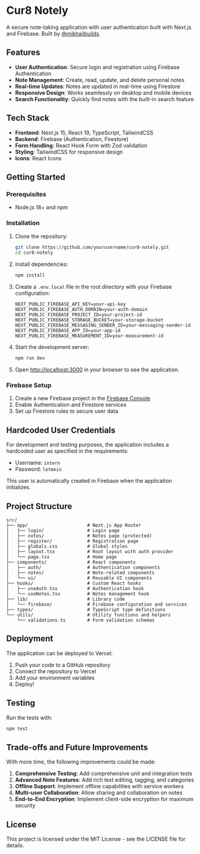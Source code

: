 # Cur8 Notely

A secure note-taking application with user authentication built with Next.js and Firebase. Built by [@mikhailbuilds](https://twitter.com/mikhailbuilds).

## Features

- **User Authentication**: Secure login and registration using Firebase Authentication
- **Note Management**: Create, read, update, and delete personal notes
- **Real-time Updates**: Notes are updated in real-time using Firestore
- **Responsive Design**: Works seamlessly on desktop and mobile devices
- **Search Functionality**: Quickly find notes with the built-in search feature

## Tech Stack

- **Frontend**: Next.js 15, React 19, TypeScript, TailwindCSS
- **Backend**: Firebase (Authentication, Firestore)
- **Form Handling**: React Hook Form with Zod validation
- **Styling**: TailwindCSS for responsive design
- **Icons**: React Icons

## Getting Started

### Prerequisites

- Node.js 18+ and npm

### Installation

1. Clone the repository:
   ```bash
   git clone https://github.com/yourusername/cur8-notely.git
   cd cur8-notely
   ```

2. Install dependencies:
   ```bash
   npm install
   ```

3. Create a `.env.local` file in the root directory with your Firebase configuration:
   ```
   NEXT_PUBLIC_FIREBASE_API_KEY=your-api-key
   NEXT_PUBLIC_FIREBASE_AUTH_DOMAIN=your-auth-domain
   NEXT_PUBLIC_FIREBASE_PROJECT_ID=your-project-id
   NEXT_PUBLIC_FIREBASE_STORAGE_BUCKET=your-storage-bucket
   NEXT_PUBLIC_FIREBASE_MESSAGING_SENDER_ID=your-messaging-sender-id
   NEXT_PUBLIC_FIREBASE_APP_ID=your-app-id
   NEXT_PUBLIC_FIREBASE_MEASUREMENT_ID=your-measurement-id
   ```

4. Start the development server:
   ```bash
   npm run dev
   ```

5. Open [http://localhost:3000](http://localhost:3000) in your browser to see the application.

### Firebase Setup

1. Create a new Firebase project in the [Firebase Console](https://console.firebase.google.com/)
2. Enable Authentication and Firestore services
3. Set up Firestore rules to secure user data

## Hardcoded User Credentials

For development and testing purposes, the application includes a hardcoded user as specified in the requirements:

- Username: `intern`
- Password: `letmein`

This user is automatically created in Firebase when the application initializes.

## Project Structure

```
src/
├── app/                      # Next.js App Router
│   ├── login/                # Login page
│   ├── notes/                # Notes page (protected)
│   ├── register/             # Registration page
│   ├── globals.css           # Global styles
│   ├── layout.tsx            # Root layout with auth provider
│   └── page.tsx              # Home page
├── components/               # React components
│   ├── auth/                 # Authentication components
│   ├── notes/                # Note-related components
│   └── ui/                   # Reusable UI components
├── hooks/                    # Custom React hooks
│   ├── useAuth.tsx           # Authentication hook
│   └── useNotes.tsx          # Notes management hook
├── lib/                      # Library code
│   └── firebase/             # Firebase configuration and services
├── types/                    # TypeScript type definitions
└── utils/                    # Utility functions and helpers
    └── validations.ts        # Form validation schemas
```

## Deployment

The application can be deployed to Vercel:

1. Push your code to a GitHub repository
2. Connect the repository to Vercel
3. Add your environment variables
4. Deploy!

## Testing

Run the tests with:

```bash
npm test
```

## Trade-offs and Future Improvements

With more time, the following improvements could be made:

1. **Comprehensive Testing**: Add comprehensive unit and integration tests
2. **Advanced Note Features**: Add rich text editing, tagging, and categories
3. **Offline Support**: Implement offline capabilities with service workers
4. **Multi-user Collaboration**: Allow sharing and collaboration on notes
5. **End-to-End Encryption**: Implement client-side encryption for maximum security

## License

This project is licensed under the MIT License - see the LICENSE file for details.
